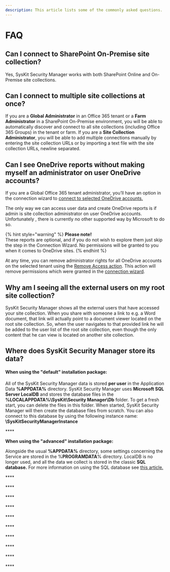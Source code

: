 ```yaml
---
description: This article lists some of the commonly asked questions.
---
```


# FAQ

## Can I connect to SharePoint On-Premise site collection?

Yes, SysKit Security Manager works with both SharePoint Online and On-Premise site collections.

## Can I connect to multiple site collections at once?

If you are a **Global Administrator** in an Office 365 tenant or a **Farm Administrator** in a SharePoint On-Premise environment, you will be able to automatically discover and connect to all site collections \(including Office 365 Groups\) in the tenant or farm. If you are a **Site Collection Administrator**, you will be able to add multiple connections manually by entering the site collection URLs or by importing a text file with the site collection URLs, newline separated.

## Can I see OneDrive reports without making myself an administrator on user OneDrive accounts?

If you are a Global Office 365 tenant administrator, you’ll have an option in the connection wizard to [connect to selected OneDrive accounts.](how-to/connect-to-office-365.md#onedrive)

The only way we can access user data and create OneDrive reports is if admin is site collection administrator on user OneDrive accounts. Unfortunately , there is currently no other supported way by Microsoft to do so.

{% hint style="warning" %}
**Please note!**  
These reports are optional, and if you do not wish to explore them just skip the step in the Connection Wizard. No permissions will be granted to you when it comes to OneDrive sites.
{% endhint %}

At any time, you can remove administrator rights for all OneDrive accounts on the selected tenant using the [Remove Access action](get-to-know-security-manager/onedrive-screen.md). This action will remove permissions which were granted in the [connection wizard](how-to/connect-to-office-365.md#onedrive).

## Why am I seeing all the external users on my root site collection?

SysKit Security Manager shows all the external users that have accessed your site collection. When you share with someone a link to e.g. a Word document, that link will actually point to a document viewer located on the root site collection. So, when the user navigates to that provided link he will be added to the user list of the root site collection, even though the only content that he can view is located on another site collection.

## Where does SysKit Security Manager store its data?

#### **When using the "default" installation package:**

All of the SysKit Security Manager data is stored **per user** in the Application Data **%APPDATA%** directory. SysKit Security Manager uses **Microsoft SQL Server LocalDB** and stores the database files in the **%LOCALAPPDATA%\SysKit\Security Manager\Db** folder. To get a fresh start, you can delete the files in this folder. When started, SysKit Security Manager will then create the database files from scratch. You can also connect to this database by using the following instance name: **\SysKitSecurityManagerInstance**

\*\*\*\*

**When using the "advanced" installation package:**

Alongside the usual **%APPDATA%** directory, some settings concerning the Service are stored in the %**PROGRAMDATA**% directory. LocalDB is no longer used, and all the data we collect is stored in the classic **SQL database.** For more information on using the SQL database see [this article.](requirements/user-permissions-requirements.md#creating-a-new-database)

\*\*\*\*

\*\*\*\*

\*\*\*\*

\*\*\*\*

\*\*\*\*

\*\*\*\*

\*\*\*\*

\*\*\*\*

\*\*\*\*

\*\*\*\*

